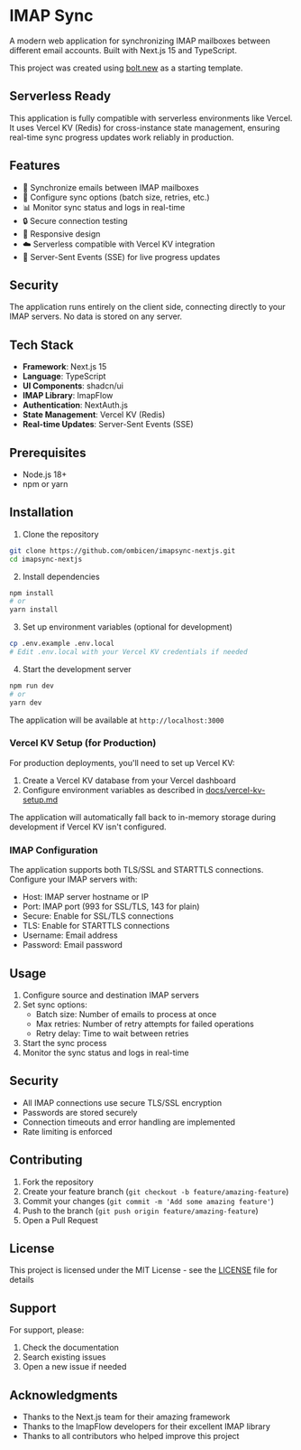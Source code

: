 # IMAP Sync

A modern web application for synchronizing IMAP mailboxes between different email accounts. Built with Next.js 15 and TypeScript.

This project was created using [bolt.new](https://bolt.new) as a starting template.

## Serverless Ready

This application is fully compatible with serverless environments like Vercel. It uses Vercel KV (Redis) for cross-instance state management, ensuring real-time sync progress updates work reliably in production.

## Features

- 🔄 Synchronize emails between IMAP mailboxes
- 🔄 Configure sync options (batch size, retries, etc.)
- 📊 Monitor sync status and logs in real-time
- 🔒 Secure connection testing
- 📱 Responsive design
- ☁️ Serverless compatible with Vercel KV integration
- 🔄 Server-Sent Events (SSE) for live progress updates

## Security

The application runs entirely on the client side, connecting directly to your IMAP servers. No data is stored on any server.

## Tech Stack

- **Framework**: Next.js 15
- **Language**: TypeScript
- **UI Components**: shadcn/ui
- **IMAP Library**: ImapFlow
- **Authentication**: NextAuth.js
- **State Management**: Vercel KV (Redis)
- **Real-time Updates**: Server-Sent Events (SSE)

## Prerequisites

- Node.js 18+
- npm or yarn

## Installation

1. Clone the repository
```bash
git clone https://github.com/ombicen/imapsync-nextjs.git
cd imapsync-nextjs
```

2. Install dependencies
```bash
npm install
# or
yarn install
```

3. Set up environment variables (optional for development)
```bash
cp .env.example .env.local
# Edit .env.local with your Vercel KV credentials if needed
```

4. Start the development server
```bash
npm run dev
# or
yarn dev
```

The application will be available at `http://localhost:3000`

### Vercel KV Setup (for Production)

For production deployments, you'll need to set up Vercel KV:

1. Create a Vercel KV database from your Vercel dashboard
2. Configure environment variables as described in [docs/vercel-kv-setup.md](docs/vercel-kv-setup.md)

The application will automatically fall back to in-memory storage during development if Vercel KV isn't configured.

### IMAP Configuration

The application supports both TLS/SSL and STARTTLS connections. Configure your IMAP servers with:

- Host: IMAP server hostname or IP
- Port: IMAP port (993 for SSL/TLS, 143 for plain)
- Secure: Enable for SSL/TLS connections
- TLS: Enable for STARTTLS connections
- Username: Email address
- Password: Email password

## Usage

1. Configure source and destination IMAP servers
2. Set sync options:
   - Batch size: Number of emails to process at once
   - Max retries: Number of retry attempts for failed operations
   - Retry delay: Time to wait between retries
3. Start the sync process
4. Monitor the sync status and logs in real-time

## Security

- All IMAP connections use secure TLS/SSL encryption
- Passwords are stored securely
- Connection timeouts and error handling are implemented
- Rate limiting is enforced

## Contributing

1. Fork the repository
2. Create your feature branch (`git checkout -b feature/amazing-feature`)
3. Commit your changes (`git commit -m 'Add some amazing feature'`)
4. Push to the branch (`git push origin feature/amazing-feature`)
5. Open a Pull Request

## License

This project is licensed under the MIT License - see the [LICENSE](LICENSE) file for details

## Support

For support, please:

1. Check the documentation
2. Search existing issues
3. Open a new issue if needed

## Acknowledgments

- Thanks to the Next.js team for their amazing framework
- Thanks to the ImapFlow developers for their excellent IMAP library
- Thanks to all contributors who helped improve this project
